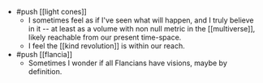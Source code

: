 - #push [[light cones]]
  - I sometimes feel as if I've seen what will happen, and I truly believe in it -- at least as a volume with non null metric in the [[multiverse]], likely reachable from our present time-space.
  - I feel the [[kind revolution]] is within our reach.
- #push [[flancia]]
  - Sometimes I wonder if all Flancians have visions, maybe by definition.
